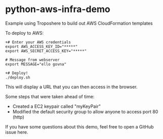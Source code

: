# python-aws-infra-demo
Example using Troposhere to build out AWS CloudFormation templates

To deploy to AWS:
```
+# Enter your AWS credentials
export AWS_ACCESS_KEY_ID="*****"
export AWS_SECRET_ACCESS_KEY="*****"

# Message from webserver
export MESSAGE="ello govna"

+# Deploy!
./deploy.sh
```

This will display a URL that you can then access in the browser.

Some steps that were taken ahead of time:

- Created a EC2 keypair called "myKeyPair"
- Modified the default security group to allow anyone to access port 80 (http)

If you have some questions about this demo, feel free to open a GitHub issue here.


